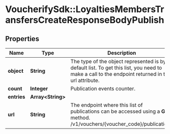 # VoucherifySdk::LoyaltiesMembersTransfersCreateResponseBodyPublish

## Properties

| Name | Type | Description | Notes |
| ---- | ---- | ----------- | ----- |
| **object** | **String** | The type of the object represented is by default list. To get this list, you need to make a call to the endpoint returned in the url attribute. | [optional][default to &#39;list&#39;] |
| **count** | **Integer** | Publication events counter. | [optional] |
| **entries** | **Array&lt;String&gt;** |  | [optional] |
| **url** | **String** | The endpoint where this list of publications can be accessed using a **GET** method. /v1/vouchers/{voucher_code}/publications | [optional] |

